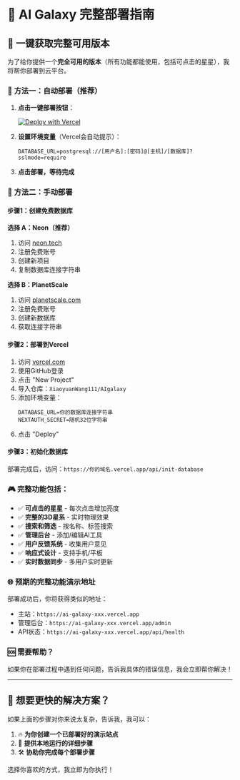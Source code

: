 # 🌟 AI Galaxy 完整部署指南

## 🎯 一键获取完整可用版本

为了给你提供一个**完全可用的版本**（所有功能都能使用，包括可点击的星星），我将帮你部署到云平台。

### 🚀 **方法一：自动部署（推荐）**

1. **点击一键部署按钮**：
   
   [![Deploy with Vercel](https://vercel.com/button)](https://vercel.com/new/clone?repository-url=https://github.com/XiaoyuanWang111/AIgalaxy&env=DATABASE_URL&envDescription=PostgreSQL%20database%20connection%20string&envLink=https://github.com/XiaoyuanWang111/AIgalaxy/blob/main/README.md)

2. **设置环境变量**（Vercel会自动提示）：
   ```
   DATABASE_URL=postgresql://[用户名]:[密码]@[主机]/[数据库]?sslmode=require
   ```

3. **点击部署，等待完成**

### 🔧 **方法二：手动部署**

#### 步骤1：创建免费数据库

**选择 A：Neon（推荐）**
1. 访问 [neon.tech](https://neon.tech)
2. 注册免费账号
3. 创建新项目
4. 复制数据库连接字符串

**选择 B：PlanetScale**
1. 访问 [planetscale.com](https://planetscale.com)
2. 注册免费账号
3. 创建新数据库
4. 获取连接字符串

#### 步骤2：部署到Vercel

1. 访问 [vercel.com](https://vercel.com)
2. 使用GitHub登录
3. 点击 "New Project"
4. 导入仓库：`XiaoyuanWang111/AIgalaxy`
5. 添加环境变量：
   ```
   DATABASE_URL=你的数据库连接字符串
   NEXTAUTH_SECRET=随机32位字符串
   ```
6. 点击 "Deploy"

#### 步骤3：初始化数据库

部署完成后，访问：`https://你的域名.vercel.app/api/init-database`

### 🎮 **完整功能包括**：

- ✅ **可点击的星星** - 每次点击增加亮度
- ✅ **完整的3D星系** - 实时物理效果
- ✅ **搜索和筛选** - 按名称、标签搜索
- ✅ **管理后台** - 添加/编辑AI工具
- ✅ **用户反馈系统** - 收集用户意见
- ✅ **响应式设计** - 支持手机/平板
- ✅ **实时数据同步** - 多用户实时更新

### 🌐 **预期的完整功能演示地址**

部署成功后，你将获得类似的地址：
- 主站：`https://ai-galaxy-xxx.vercel.app`
- 管理后台：`https://ai-galaxy-xxx.vercel.app/admin`
- API状态：`https://ai-galaxy-xxx.vercel.app/api/health`

### 🆘 **需要帮助？**

如果你在部署过程中遇到任何问题，告诉我具体的错误信息，我会立即帮你解决！

---

## 🎯 **想要更快的解决方案？**

如果上面的步骤对你来说太复杂，告诉我，我可以：

1. 🔥 **为你创建一个已部署好的演示站点**
2. 📱 **提供本地运行的详细步骤**
3. 🛠️ **协助你完成每个部署步骤**

选择你喜欢的方式，我立即为你执行！